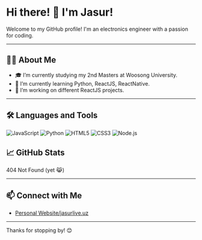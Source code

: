 # Hi there! 👋 I'm Jasur!

Welcome to my GitHub profile! I'm an electronics engineer with a passion for coding.

---

## 🧑‍💻 About Me

- 🎓 I’m currently studying my 2nd Masters at Woosong University.
- 🌱 I’m currently learning Python, ReactJS, ReactNative.
- 🔭 I’m working on different ReactJS projects.

---

## 🛠️ Languages and Tools

<p>
  <img src="https://img.shields.io/badge/-JavaScript-F7DF1E?logo=javascript&logoColor=black&style=flat" alt="JavaScript" />
  <img src="https://img.shields.io/badge/-Python-3776AB?logo=python&logoColor=white&style=flat" alt="Python" />
  <img src="https://img.shields.io/badge/-HTML5-E34F26?logo=html5&logoColor=white&style=flat" alt="HTML5" />
  <img src="https://img.shields.io/badge/-CSS3-1572B6?logo=css3&logoColor=white&style=flat" alt="CSS3" />
  <img src="https://img.shields.io/badge/-Node.js-339933?logo=node.js&logoColor=white&style=flat" alt="Node.js" />
  <!-- Add more badges as needed -->
</p>

## 📈 GitHub Stats
404 Not Found (yet 😹)
<!-- ![Your GitHub stats](https://github-readme-stats.vercel.app/api?username=YourUsername&show_icons=true&theme=radical)
![Top Languages](https://github-readme-stats.vercel.app/api/top-langs/?username=YourUsername&layout=compact&theme=radical)
 -->
---

## 📫 Connect with Me

- [Personal Website/jasurlive.uz](https://jasurlive.uz)

---

Thanks for stopping by! 😊
